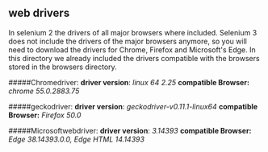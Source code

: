 ## web drivers

In selenium 2 the drivers of all major browsers where included. Selenium 3 does not include the drivers of the major browsers anymore, 
so you  will need to download the drivers for Chrome, Firefox and Microsoft's Edge. In this directory we already included the drivers compatible with the browsers stored in the browsers directory.

#####Chromedriver: 
**driver version**: _linux 64 2.25_ **compatible Browser:** _chrome 55.0.2883.75_

#####geckodriver: 
**driver version**: _geckodriver-v0.11.1-linux64_ **compatible Browser:** _Firefox 50.0_

#####Microsoftwebdriver: 
**driver version**: _3.14393_ **compatible Browser:** _Edge 38.14393.0.0, Edge HTML 14.14393_